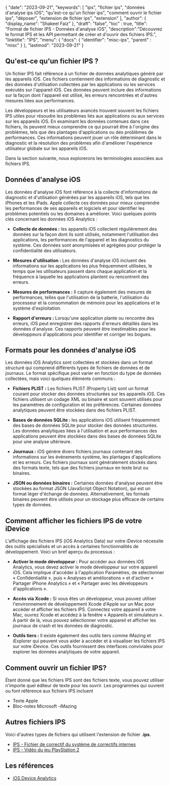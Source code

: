 {
"date": "2023-09-21",
  "keywords": [
"ips",
"fichier ips",
"données d'analyse ips iOS",
"qu'est-ce qu'un fichier ips",
"comment ouvrir le fichier ips",
"déposer",
"extension de fichier ips",
"extension"
],
  "author": {
"display_name": "Shakeel Faiz"
},
"draft": "false",
"toc" : true,
"title": "Format de fichier IPS - Données d'analyse iOS",
  "description":"Découvrez le format IPS et les API permettant de créer et d'ouvrir des fichiers IPS.",
"linktitle": "IPS",
  "menu": {
    "docs": {
      "identifier": "misc-ips",
"parent" : "misc"
}
},
"lastmod": "2023-09-21"
}

## Qu'est-ce qu'un fichier IPS ?

Un fichier IPS fait référence à un fichier de données analytiques généré par les appareils iOS. Ces fichiers contiennent des informations de diagnostic et des données d'utilisation collectées par les applications ou les services exécutés sur l'appareil iOS. Ces données peuvent inclure des informations sur la façon dont l'appareil est utilisé, les erreurs rencontrées et d'autres mesures liées aux performances.

Les développeurs et les utilisateurs avancés trouvent souvent les fichiers IPS utiles pour résoudre les problèmes liés aux applications ou aux services sur les appareils iOS. En examinant les données contenues dans ces fichiers, ils peuvent mieux comprendre ce qui pourrait être à l'origine des problèmes, tels que des plantages d'applications ou des problèmes de performances. Ces informations peuvent jouer un rôle déterminant dans le diagnostic et la résolution des problèmes afin d'améliorer l'expérience utilisateur globale sur les appareils iOS.

Dans la section suivante, nous explorerons les terminologies associées aux fichiers IPS.

## Données d'analyse iOS

Les données d'analyse iOS font référence à la collecte d'informations de diagnostic et d'utilisation générées par les appareils iOS, tels que les iPhones et les iPads. Apple collecte ces données pour mieux comprendre les performances de ses appareils et logiciels et pour identifier les problèmes potentiels ou les domaines à améliorer. Voici quelques points clés concernant les données iOS Analytics :

- **Collecte de données :** les appareils iOS collectent régulièrement des données sur la façon dont ils sont utilisés, notamment l'utilisation des applications, les performances de l'appareil et les diagnostics du système. Ces données sont anonymisées et agrégées pour protéger la confidentialité des utilisateurs.

- **Mesures d'utilisation :** Les données d'analyse iOS incluent des informations sur les applications les plus fréquemment utilisées, le temps que les utilisateurs passent dans chaque application et la fréquence à laquelle les applications plantent ou rencontrent des erreurs.

- **Mesures de performances :** Il capture également des mesures de performances, telles que l'utilisation de la batterie, l'utilisation du processeur et la consommation de mémoire pour les applications et le système d'exploitation.

- **Rapport d'erreurs :** Lorsqu'une application plante ou rencontre des erreurs, iOS peut enregistrer des rapports d'erreurs détaillés dans les données d'analyse. Ces rapports peuvent être inestimables pour les développeurs d'applications pour identifier et corriger les bogues.

## Formats pour les données d'analyse iOS

Les données iOS Analytics sont collectées et stockées dans un format structuré qui comprend différents types de fichiers de données et de journaux. Le format spécifique peut varier en fonction du type de données collectées, mais voici quelques éléments communs :

- **Fichiers PLIST :** Les fichiers PLIST (Property List) sont un format courant pour stocker des données structurées sur les appareils iOS. Ces fichiers utilisent un codage XML ou binaire et sont souvent utilisés pour les paramètres de configuration et les préférences. Certaines données analytiques peuvent être stockées dans des fichiers PLIST.

- **Bases de données SQLite :** les applications iOS utilisent fréquemment des bases de données SQLite pour stocker des données structurées. Les données analytiques liées à l'utilisation et aux performances des applications peuvent être stockées dans des bases de données SQLite pour une analyse ultérieure.

- **Journaux :** iOS génère divers fichiers journaux contenant des informations sur les événements système, les plantages d'applications et les erreurs. Ces fichiers journaux sont généralement stockés dans des formats texte, tels que des fichiers journaux en texte brut ou binaires.

- **JSON ou données binaires :** Certaines données d'analyse peuvent être stockées au format JSON (JavaScript Object Notation), qui est un format léger d'échange de données. Alternativement, les formats binaires peuvent être utilisés pour un stockage plus efficace de certains types de données.

## Comment afficher les fichiers IPS de votre iDevice

L'affichage des fichiers IPS (iOS Analytics Data) sur votre iDevice nécessite des outils spécialisés et un accès à certaines fonctionnalités de développement. Voici un bref aperçu du processus :

- **Activer le mode développeur :** Pour accéder aux données iOS Analytics, vous devez activer le mode développeur sur votre appareil iOS. Cela implique d'accéder à l'application Paramètres, de sélectionner « Confidentialité », puis « Analyses et améliorations » et d'activer « Partager iPhone Analytics » et « Partager avec les développeurs d'applications ».

- **Accès via Xcode :** Si vous êtes un développeur, vous pouvez utiliser l'environnement de développement Xcode d'Apple sur un Mac pour accéder et afficher les fichiers IPS. Connectez votre appareil à votre Mac, ouvrez Xcode et accédez à la fenêtre « Appareils et simulateurs ». À partir de là, vous pouvez sélectionner votre appareil et afficher les journaux de crash et les données de diagnostic.

- **Outils tiers :** Il existe également des outils tiers comme iMazing et iExplorer qui peuvent vous aider à accéder et à visualiser les fichiers IPS sur votre iDevice. Ces outils fournissent des interfaces conviviales pour explorer les données analytiques de votre appareil.

## Comment ouvrir un fichier IPS?

Étant donné que les fichiers IPS sont des fichiers texte, vous pouvez utiliser n'importe quel éditeur de texte pour les ouvrir. Les programmes qui ouvrent ou font référence aux fichiers IPS incluent

- Texte Apple
- Bloc-notes Microsoft
-iMazing

## Autres fichiers IPS

Voici d'autres types de fichiers qui utilisent l'extension de fichier **.ips**.

- [IPS - Fichier de correctif du système de correctifs internes](/fr/game/ips/)
- [IPS - Vidéo du jeu PlayStation 2](/fr/game/ips-ps2/)

## Les références
* [iOS Device Analytics](https://www.apple.com/legal/privacy/data/en/device-analytics/)
